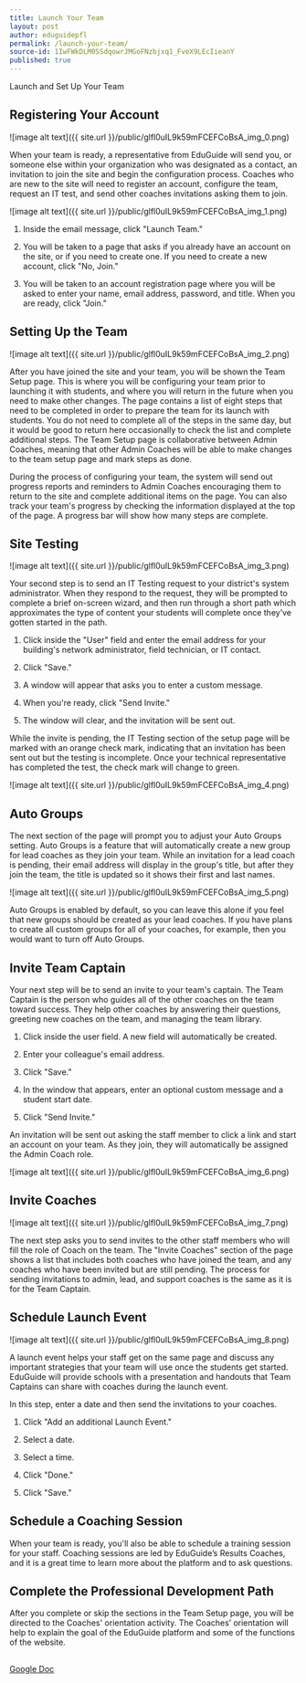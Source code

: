 ```yaml
---
title: Launch Your Team
layout: post
author: eduguidepfl
permalink: /launch-your-team/
source-id: 1IwFWkDLM0SSdqowrJMGoFNzbjxq1_FveX9LEcIieanY
published: true
---
```

Launch and Set Up Your Team

## Registering Your Account

![image alt text]({{ site.url }}/public/glfl0uIL9k59mFCEFCoBsA_img_0.png)

When your team is ready, a representative from EduGuide will send you, or someone else within your organization who was designated as a contact, an invitation to join the site and begin the configuration process. Coaches who are new to the site will need to register an account, configure the team, request an IT test, and send other coaches invitations asking them to join.

![image alt text]({{ site.url }}/public/glfl0uIL9k59mFCEFCoBsA_img_1.png)

1. Inside the email message, click "Launch Team."

2. You will be taken to a page that asks if you already have an account on the site, or if you need to create one. If you need to create a new account, click "No, Join."

3. You will be taken to an account registration page where you will be asked to enter your name, email address, password, and title. When you are ready, click "Join."

## Setting Up the Team

![image alt text]({{ site.url }}/public/glfl0uIL9k59mFCEFCoBsA_img_2.png)

After you have joined the site and your team, you will be shown the Team Setup page. This is where you will be configuring your team prior to launching it with students, and where you will return in the future when you need to make other changes. The page contains a list of eight steps that need to be completed in order to prepare the team for its launch with students. You do not need to complete all of the steps in the same day, but it would be good to return here occasionally to check the list and complete additional steps. The Team Setup page is collaborative between Admin Coaches, meaning that other Admin Coaches will be able to make changes to the team setup page and mark steps as done.

During the process of configuring your team, the system will send out progress reports and reminders to Admin Coaches encouraging them to return to the site and complete additional items on the page. You can also track your team's progress by checking the information displayed at the top of the page. A progress bar will show how many steps are complete.

## Site Testing

![image alt text]({{ site.url }}/public/glfl0uIL9k59mFCEFCoBsA_img_3.png)

Your second step is to send an IT Testing request to your district's system administrator. When they respond to the request, they will be prompted to complete a brief on-screen wizard, and then run through a short path which approximates the type of content your students will complete once they’ve gotten started in the path.

1. Click inside the "User" field and enter the email address for your building's network administrator, field technician, or IT contact.

2. Click "Save."

3. A window will appear that asks you to enter a custom message.

4. When you're ready, click "Send Invite."

5. The window will clear, and the invitation will be sent out.

While the invite is pending, the IT Testing section of the setup page will be marked with an orange check mark, indicating that an invitation has been sent out but the testing is incomplete. Once your technical representative has completed the test, the check mark will change to green.

![image alt text]({{ site.url }}/public/glfl0uIL9k59mFCEFCoBsA_img_4.png)

## Auto Groups

The next section of the page will prompt you to adjust your Auto Groups setting. Auto Groups is a feature that will automatically create a new group for lead coaches as they join your team. While an invitation for a lead coach is pending, their email address will display in the group's title, but after they join the team, the title is updated so it shows their first and last names.

![image alt text]({{ site.url }}/public/glfl0uIL9k59mFCEFCoBsA_img_5.png)

Auto Groups is enabled by default, so you can leave this alone if you feel that new groups should be created as your lead coaches. If you have plans to create all custom groups for all of your coaches, for example, then you would want to turn off Auto Groups.

## Invite Team Captain

Your next step will be to send an invite to your team's captain.  The Team Captain is the person who guides all of the other coaches on the team toward success. They help other coaches by answering their questions, greeting new coaches on the team, and managing the team library.

1. Click inside the user field. A new field will automatically be created.

2. Enter your colleague's email address.

3. Click "Save."

4. In the window that appears, enter an optional custom message and a student start date.

5. Click "Send Invite."

An invitation will be sent out asking the staff member to click a link and start an account on your team. As they join, they will automatically be assigned the Admin Coach role.

![image alt text]({{ site.url }}/public/glfl0uIL9k59mFCEFCoBsA_img_6.png)

## Invite Coaches

![image alt text]({{ site.url }}/public/glfl0uIL9k59mFCEFCoBsA_img_7.png)

The next step asks you to send invites to the other staff members who will fill the role of Coach on the team. The "Invite Coaches" section of the page shows a list that includes both coaches who have joined the team, and any coaches who have been invited but are still pending. The process for sending invitations to admin, lead, and support coaches is the same as it is for the Team Captain.

## Schedule Launch Event

![image alt text]({{ site.url }}/public/glfl0uIL9k59mFCEFCoBsA_img_8.png)

A launch event helps your staff get on the same page and discuss any important strategies that your team will use once the students get started. EduGuide will provide schools with a presentation and handouts that Team Captains can share with coaches during the launch event.

In this step, enter a date and then send the invitations to your coaches.

1. Click "Add an additional Launch Event."

2. Select a date.

3. Select a time.

4. Click "Done."

5. Click "Save."

## Schedule a Coaching Session

When your team is ready, you'll also be able to schedule a training session for your staff. Coaching sessions are led by EduGuide’s Results Coaches, and it is a great time to learn more about the platform and to ask questions.

## Complete the Professional Development Path

After you complete or skip the sections in the Team Setup page, you will be directed to the Coaches' orientation activity. The Coaches’ orientation will help to explain the goal of the EduGuide platform and some of the functions of the website.

##

[Google Doc](https://docs.google.com/document/d/1IwFWkDLM0SSdqowrJMGoFNzbjxq1_FveX9LEcIieanY/edit?usp=sharing)

